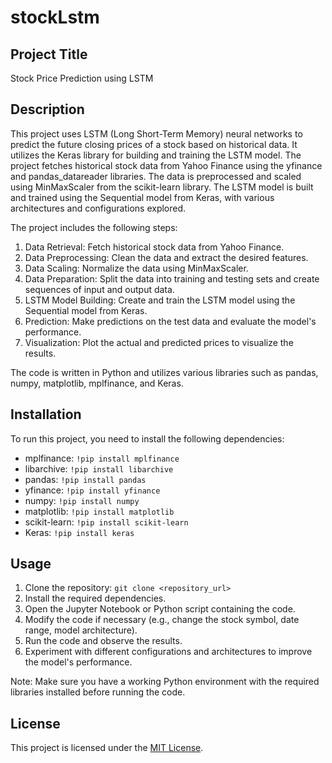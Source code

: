 # stockLstm

## Project Title

Stock Price Prediction using LSTM

## Description

This project uses LSTM (Long Short-Term Memory) neural networks to predict the future closing prices of a stock based on historical data. It utilizes the Keras library for building and training the LSTM model. The project fetches historical stock data from Yahoo Finance using the yfinance and pandas_datareader libraries. The data is preprocessed and scaled using MinMaxScaler from the scikit-learn library. The LSTM model is built and trained using the Sequential model from Keras, with various architectures and configurations explored.

The project includes the following steps:

1. Data Retrieval: Fetch historical stock data from Yahoo Finance.
2. Data Preprocessing: Clean the data and extract the desired features.
3. Data Scaling: Normalize the data using MinMaxScaler.
4. Data Preparation: Split the data into training and testing sets and create sequences of input and output data.
5. LSTM Model Building: Create and train the LSTM model using the Sequential model from Keras.
6. Prediction: Make predictions on the test data and evaluate the model's performance.
7. Visualization: Plot the actual and predicted prices to visualize the results.

The code is written in Python and utilizes various libraries such as pandas, numpy, matplotlib, mplfinance, and Keras.

## Installation

To run this project, you need to install the following dependencies:

- mplfinance: `!pip install mplfinance`
- libarchive: `!pip install libarchive`
- pandas: `!pip install pandas`
- yfinance: `!pip install yfinance`
- numpy: `!pip install numpy`
- matplotlib: `!pip install matplotlib`
- scikit-learn: `!pip install scikit-learn`
- Keras: `!pip install keras`

## Usage

1. Clone the repository: `git clone <repository_url>`
2. Install the required dependencies.
3. Open the Jupyter Notebook or Python script containing the code.
4. Modify the code if necessary (e.g., change the stock symbol, date range, model architecture).
5. Run the code and observe the results.
6. Experiment with different configurations and architectures to improve the model's performance.

Note: Make sure you have a working Python environment with the required libraries installed before running the code.

## License

This project is licensed under the [MIT License](LICENSE).
